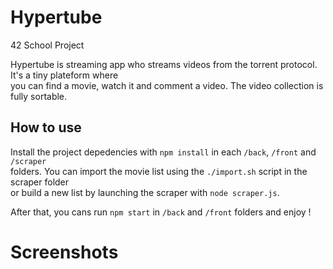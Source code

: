 # Hypertube
42 School Project

Hypertube is streaming app who streams videos from the torrent protocol. It's a tiny plateform where<BR>
you can find a movie, watch it and comment a video. The video collection is fully sortable. 

## How to use

Install the project depedencies with `npm install` in each `/back`, `/front` and `/scraper` <BR>
folders. You can import the movie list using the `./import.sh` script in the scraper folder<BR>
or build a new list by launching the scraper with `node scraper.js`.

After that, you cans run `npm start` in `/back` and `/front` folders and enjoy !

# Screenshots
<P align="center">
  <IMG src=""/>
  <IMG src=""/>
  <IMG src=""/>
</P>
